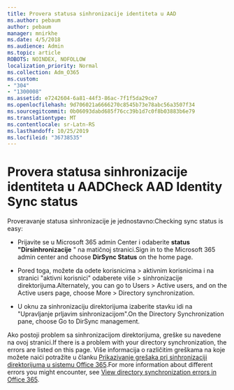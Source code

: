 ```yaml
---
title: Provera statusa sinhronizacije identiteta u AAD
ms.author: pebaum
author: pebaum
manager: mnirkhe
ms.date: 4/5/2018
ms.audience: Admin
ms.topic: article
ROBOTS: NOINDEX, NOFOLLOW
localization_priority: Normal
ms.collection: Adm_O365
ms.custom:
- "304"
- "1300008"
ms.assetid: e7242604-6a81-44f3-86ac-7f1f5da29ce7
ms.openlocfilehash: 9d706021a6666270c8545b73e78abc56a3507f34
ms.sourcegitcommit: 0b06093dabd685f76cc39b1d7c0f8b03883b6e79
ms.translationtype: MT
ms.contentlocale: sr-Latn-RS
ms.lasthandoff: 10/25/2019
ms.locfileid: "36738535"
---
```

# <a name="check-aad-identity-sync-status"></a><span data-ttu-id="48bb4-102">Provera statusa sinhronizacije identiteta u AAD</span><span class="sxs-lookup"><span data-stu-id="48bb4-102">Check AAD Identity Sync status</span></span>

<span data-ttu-id="48bb4-103">Proveravanje statusa sinhronizacije je jednostavno:</span><span class="sxs-lookup"><span data-stu-id="48bb4-103">Checking sync status is easy:</span></span>
  
- <span data-ttu-id="48bb4-104">Prijavite se u Microsoft 365 admin Center i odaberite **status "Dirsinhronizacije** " na matičnoj stranici.</span><span class="sxs-lookup"><span data-stu-id="48bb4-104">Sign in to the Microsoft 365 admin center and choose **DirSync Status** on the home page.</span></span>

- <span data-ttu-id="48bb4-105">Pored toga, možete da odete korisnicima \> aktivnim korisnicima i na stranici "aktivni korisnici" odaberete više \> sinhronizacije direktorijuma.</span><span class="sxs-lookup"><span data-stu-id="48bb4-105">Alternately, you can go to Users \> Active users, and on the Active users page, choose More \> Directory synchronization.</span></span>

- <span data-ttu-id="48bb4-106">U oknu za sinhronizaciju direktorijuma izaberite stavku idi na "Upravljanje prljavim sinhronizacijom".</span><span class="sxs-lookup"><span data-stu-id="48bb4-106">On the Directory Synchronization pane, choose Go to DirSync management.</span></span>

<span data-ttu-id="48bb4-107">Ako postoji problem sa sinhronizacijom direktorijuma, greške su navedene na ovoj stranici.</span><span class="sxs-lookup"><span data-stu-id="48bb4-107">If there is a problem with your directory synchronization, the errors are listed on this page.</span></span> <span data-ttu-id="48bb4-108">Više informacija o različitim greškama na koje možete naići potražite u članku [Prikazivanje grešaka pri sinhronizaciji direktorijuma u sistemu Office 365](https://docs.microsoft.com//office365/enterprise/identify-directory-synchronization-errors).</span><span class="sxs-lookup"><span data-stu-id="48bb4-108">For more information about different errors you might encounter, see [View directory synchronization errors in Office 365](https://docs.microsoft.com//office365/enterprise/identify-directory-synchronization-errors).</span></span>
  